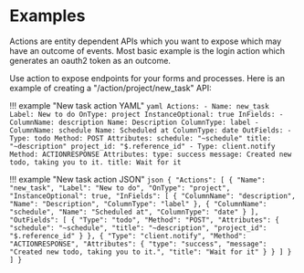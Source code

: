 # Examples

Actions are entity dependent APIs which you want to expose which may have an outcome of events. Most basic example is the login action which generates an oauth2 token as an outcome.

Use action to expose endpoints for your forms and processes. Here is an example of creating a "/action/project/new_task" API:

!!! example "New task action YAML"
    ```yaml
    Actions:
    - Name: new_task
      Label: New to do
      OnType: project
      InstanceOptional: true
      InFields:
      - ColumnName: description
        Name: Description
        ColumnType: label
      - ColumnName: schedule
        Name: Scheduled at
        ColumnType: date
      OutFields:
      - Type: todo
        Method: POST
        Attributes:
          schedule: "~schedule"
          title: "~description"
          project_id: "$.reference_id"
      - Type: client.notify
        Method: ACTIONRESPONSE
        Attributes:
          type: success
          message: Created new todo, taking you to it.
          title: Wait for it
    ```


!!! example "New task action JSON"
    ```json
    {
      "Actions": [
        {
          "Name": "new_task",
          "Label": "New to do",
          "OnType": "project",
          "InstanceOptional": true,
          "InFields": [
            {
              "ColumnName": "description",
              "Name": "Description",
              "ColumnType": "label"
            },
            {
              "ColumnName": "schedule",
              "Name": "Scheduled at",
              "ColumnType": "date"
            }
          ],
          "OutFields": [
            {
              "Type": "todo",
              "Method": "POST",
              "Attributes": {
                "schedule": "~schedule",
                "title": "~description",
                "project_id": "$.reference_id"
              }
            },
            {
              "Type": "client.notify",
              "Method": "ACTIONRESPONSE",
              "Attributes": {
                "type": "success",
                "message": "Created new todo, taking you to it.",
                "title": "Wait for it"
              }
            }
          ]
        }
      ]
    }
    ```
